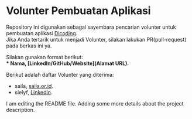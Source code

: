 # Volunter Pembuatan Aplikasi
Repository ini digunakan sebagai sayembara pencarian volunter untuk pembuatan aplikasi [Dicoding](www.dicoding.com).<br>
Jika Anda tertarik untuk menjadi Volunter, silakan lakukan PR(pull-request) pada berkas ini ya.<br>

Silakan gunakan format berikut:<br>
**\* Nama, [LinkedIn/GitHub/Website](Alamat URL).**  

Berikut adalah daftar Volunter yang diterima:
* saila, [saila.or.id](https://saila.or.id).
* sielyf, [Linkedin](https://www.linkedin.com/in/gilang-adhan/).

I am editing the README file. Adding some more details about the project description.

